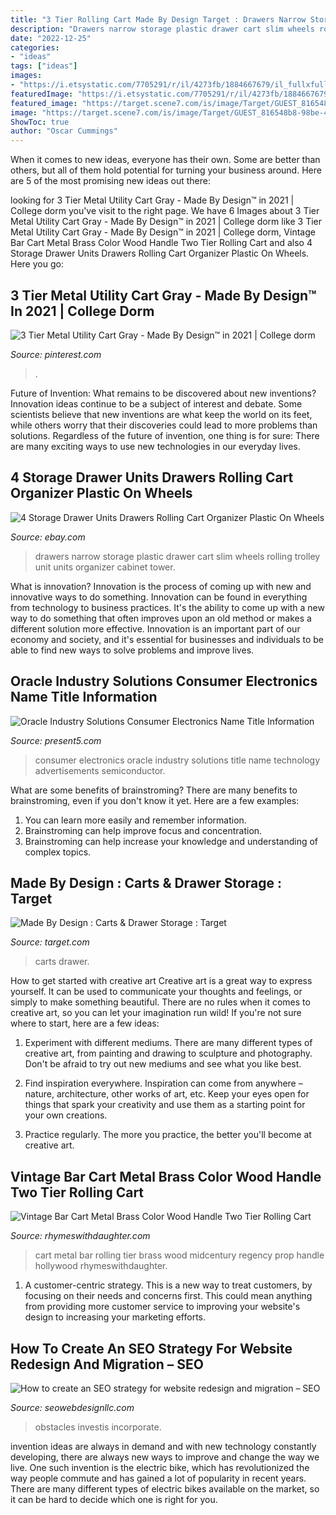 ```yaml
---
title: "3 Tier Rolling Cart Made By Design Target : Drawers Narrow Storage Plastic Drawer Cart Slim Wheels Rolling Trolley Unit Units Organizer Cabinet Tower"
description: "Drawers narrow storage plastic drawer cart slim wheels rolling trolley unit units organizer cabinet tower"
date: "2022-12-25"
categories:
- "ideas"
tags: ["ideas"]
images:
- "https://i.etsystatic.com/7705291/r/il/4273fb/1884667679/il_fullxfull.1884667679_7pzk.jpg"
featuredImage: "https://i.etsystatic.com/7705291/r/il/4273fb/1884667679/il_fullxfull.1884667679_7pzk.jpg"
featured_image: "https://target.scene7.com/is/image/Target/GUEST_816548b8-98be-47a6-91f7-fdc94fa5b72e"
image: "https://target.scene7.com/is/image/Target/GUEST_816548b8-98be-47a6-91f7-fdc94fa5b72e"
ShowToc: true
author: "Oscar Cummings"
---
```



When it comes to new ideas, everyone has their own. Some are better than others, but all of them hold potential for turning your business around. Here are 5 of the most promising new ideas out there: 

	

		
looking for 3 Tier Metal Utility Cart Gray - Made By Design™ in 2021 | College dorm you've visit to the right page. We have 6 Images about 3 Tier Metal Utility Cart Gray - Made By Design™ in 2021 | College dorm like 3 Tier Metal Utility Cart Gray - Made By Design™ in 2021 | College dorm, Vintage Bar Cart Metal Brass Color Wood Handle Two Tier Rolling Cart and also 4 Storage Drawer Units Drawers Rolling Cart Organizer Plastic On Wheels. Here you go:
		
    
## 3 Tier Metal Utility Cart Gray - Made By Design™ In 2021 | College Dorm

<img loading=lazy src="https://i.pinimg.com/originals/13/a8/97/13a8971c4a2e45bf6435ecb27bd9ef84.jpg" onerror="this.onerror=null;this.src='https://tse1.mm.bing.net/th?id=OIP.5HDdTY8maZ0NY_HKIbXkmAAAAA&amp;pid=15.1';" alt="3 Tier Metal Utility Cart Gray - Made By Design™ in 2021 | College dorm">

_Source: pinterest.com_

>. 

	

Future of Invention: What remains to be discovered about new inventions?
Innovation ideas continue to be a subject of interest and debate. Some scientists believe that new inventions are what keep the world on its feet, while others worry that their discoveries could lead to more problems than solutions. Regardless of the future of invention, one thing is for sure: There are many exciting ways to use new technologies in our everyday lives.

    
## 4 Storage Drawer Units Drawers Rolling Cart Organizer Plastic On Wheels

<img loading=lazy src="https://images-na.ssl-images-amazon.com/images/I/51US681AmWL._AC_US1000_.jpg" onerror="this.onerror=null;this.src='https://tse3.mm.bing.net/th?id=OIP.ivgbBzaAIUAE6iAmteu_oQHaHa&amp;pid=15.1';" alt="4 Storage Drawer Units Drawers Rolling Cart Organizer Plastic On Wheels">

_Source: ebay.com_

>drawers narrow storage plastic drawer cart slim wheels rolling trolley unit units organizer cabinet tower. 

	

What is innovation?
Innovation is the process of coming up with new and innovative ways to do something. Innovation can be found in everything from technology to business practices. It's the ability to come up with a new way to do something that often improves upon an old method or makes a different solution more effective. Innovation is an important part of our economy and society, and it's essential for businesses and individuals to be able to find new ways to solve problems and improve lives.

    
## Oracle Industry Solutions Consumer Electronics Name Title Information

<img loading=lazy src="https://present5.com/presentation/6d6b6a9f0f02b26ce5dbf96a99c48af1/image-2.jpg" onerror="this.onerror=null;this.src='https://tse2.mm.bing.net/th?id=OIP.2Dj4acblTsfJFs3Nvdi-uAHaFj&amp;pid=15.1';" alt="Oracle Industry Solutions Consumer Electronics Name Title Information">

_Source: present5.com_

>consumer electronics oracle industry solutions title name technology advertisements semiconductor. 

	

What are some benefits of brainstroming?
There are many benefits to brainstroming, even if you don't know it yet. Here are a few examples: 
1. You can learn more easily and remember information. 
2. Brainstroming can help improve focus and concentration. 
3. Brainstroming can help increase your knowledge and understanding of complex topics.

    
## Made By Design : Carts &amp; Drawer Storage : Target

<img loading=lazy src="https://target.scene7.com/is/image/Target/GUEST_816548b8-98be-47a6-91f7-fdc94fa5b72e" onerror="this.onerror=null;this.src='https://tse2.mm.bing.net/th?id=OIP.hn4gfQMW2ZiaOSDmXOvXaQAAAA&amp;pid=15.1';" alt="Made By Design : Carts &amp; Drawer Storage : Target">

_Source: target.com_

>carts drawer. 

	

How to get started with creative art
Creative art is a great way to express yourself. It can be used to communicate your thoughts and feelings, or simply to make something beautiful. There are no rules when it comes to creative art, so you can let your imagination run wild! If you're not sure where to start, here are a few ideas:
1. Experiment with different mediums. There are many different types of creative art, from painting and drawing to sculpture and photography. Don't be afraid to try out new mediums and see what you like best.

2. Find inspiration everywhere. Inspiration can come from anywhere – nature, architecture, other works of art, etc. Keep your eyes open for things that spark your creativity and use them as a starting point for your own creations.

3. Practice regularly. The more you practice, the better you'll become at creative art.

    
## Vintage Bar Cart Metal Brass Color Wood Handle Two Tier Rolling Cart

<img loading=lazy src="https://i.etsystatic.com/7705291/r/il/4273fb/1884667679/il_fullxfull.1884667679_7pzk.jpg" onerror="this.onerror=null;this.src='https://tse3.mm.bing.net/th?id=OIP.m-rN3bCetpWP9doV6Cc0YwHaFj&amp;pid=15.1';" alt="Vintage Bar Cart Metal Brass Color Wood Handle Two Tier Rolling Cart">

_Source: rhymeswithdaughter.com_

>cart metal bar rolling tier brass wood midcentury regency prop handle hollywood rhymeswithdaughter. 

	

1. A customer-centric strategy. This is a new way to treat customers, by focusing on their needs and concerns first. This could mean anything from providing more customer service to improving your website's design to increasing your marketing efforts.

    
## How To Create An SEO Strategy For Website Redesign And Migration – SEO

<img loading=lazy src="https://23i69d6p0gw1zwz4y3smspc1-wpengine.netdna-ssl.com/wp-content/uploads/2019/10/1010b.jpg" onerror="this.onerror=null;this.src='https://tse4.mm.bing.net/th?id=OIP.zbdV_1LuFMw_zyWgN7I9awHaCV&amp;pid=15.1';" alt="How to create an SEO strategy for website redesign and migration – SEO">

_Source: seowebdesignllc.com_

>obstacles investis incorporate. 

	

invention ideas are always in demand and with new technology constantly developing, there are always new ways to improve and change the way we live. One such invention is the electric bike, which has revolutionized the way people commute and has gained a lot of popularity in recent years. There are many different types of electric bikes available on the market, so it can be hard to decide which one is right for you.

